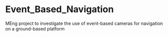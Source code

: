 # Event_Based_Navigation
MEng project to investigate the use of event-based cameras for navigation on  a ground-based platform
